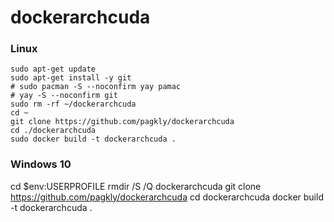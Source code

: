 
# dockerarchcuda

### Linux
```
sudo apt-get update
sudo apt-get install -y git
# sudo pacman -S --noconfirm yay pamac
# yay -S --noconfirm git
sudo rm -rf ~/dockerarchcuda
cd ~
git clone https://github.com/pagkly/dockerarchcuda
cd ./dockerarchcuda
sudo docker build -t dockerarchcuda .
```

### Windows 10
cd $env:USERPROFILE
rmdir /S /Q dockerarchcuda
git clone https://github.com/pagkly/dockerarchcuda
cd dockerarchcuda
docker build -t dockerarchcuda .